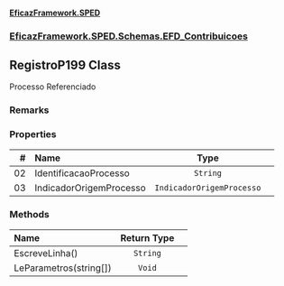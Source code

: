 #### [EficazFramework.SPED](EficazFrameworkSPED.md 'EficazFramework SPED')
### [EficazFramework.SPED.Schemas.EFD_Contribuicoes](EficazFramework.SPED.Schemas.EFD_Contribuicoes.md 'EficazFramework.SPED.Schemas.EFD_Contribuicoes')

## RegistroP199 Class

Processo Referenciado

### Remarks
### Properties

| # | Name | Type | |
| ---: | :--- | :---: | :--- |
| 02 | IdentificacaoProcesso | `String` |  |
| 03 | IndicadorOrigemProcesso | `IndicadorOrigemProcesso` |  |
### Methods

| Name | Return Type | |
| :--- | :---: | :--- |
| EscreveLinha() | `String` |  |
| LeParametros(string[]) | `Void` |  |
